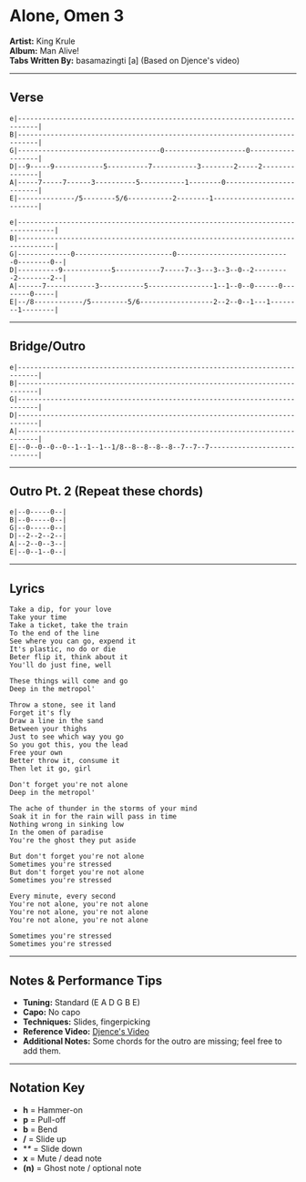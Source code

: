 # Alone, Omen 3

**Artist:** King Krule  
**Album:** Man Alive!  
**Tabs Written By:** basamazingti [a] (Based on Djence's video)

---

## Verse

```plaintext
e|---------------------------------------------------------------------------|
B|---------------------------------------------------------------------------|
G|-----------------------------------0--------------------0------------------|
D|--9-----9------------5----------7-----------3--------2-----2---------------|
A|-----7-----7------3----------5-----------1--------0------------------------|
E|--------------/5--------5/6-----------2--------1---------------------------|
```

```plaintext
e|-------------------------------------------------------------------------------|
B|-------------------------------------------------------------------------------|
G|-------------0------------------------0----------------------------0--------0--|
D|----------9------------5-----------7-----7--3---3--3--0--2---------2--------2--|
A|------7------------3-----------5----------------1--1--0--0------0--------0-----|
E|--/8------------/5---------5/6------------------2--2--0--1---1--------1--------|
```

---

## Bridge/Outro

```plaintext
e|---------------------------------------------------------------------------|
B|---------------------------------------------------------------------------|
G|---------------------------------------------------------------------------|
D|---------------------------------------------------------------------------|
A|---------------------------------------------------------------------------|
E|--0--0--0--0--1--1--1--1/8--8--8--8--8--7--7--7----------------------------|
```

---

## Outro Pt. 2 (Repeat these chords)

```plaintext
e|--0-----0--|
B|--0-----0--|
G|--0-----0--|
D|--2--2--2--|
A|--2--0--3--|
E|--0--1--0--|
```

---

## Lyrics

```
Take a dip, for your love
Take your time
Take a ticket, take the train
To the end of the line
See where you can go, expend it
It's plastic, no do or die
Beter flip it, think about it
You'll do just fine, well

These things will come and go
Deep in the metropol'

Throw a stone, see it land
Forget it's fly
Draw a line in the sand
Between your thighs
Just to see which way you go
So you got this, you the lead
Free your own
Better throw it, consume it
Then let it go, girl

Don't forget you're not alone
Deep in the metropol'

The ache of thunder in the storms of your mind
Soak it in for the rain will pass in time
Nothing wrong in sinking low
In the omen of paradise
You're the ghost they put aside

But don't forget you're not alone
Sometimes you're stressed
But don't forget you're not alone
Sometimes you're stressed

Every minute, every second
You're not alone, you're not alone
You're not alone, you're not alone
You're not alone, you're not alone

Sometimes you're stressed
Sometimes you're stressed
```

---
## Notes & Performance Tips

- **Tuning:** Standard (E A D G B E)  
- **Capo:** No capo  
- **Techniques:** Slides, fingerpicking  
- **Reference Video:** [Djence's Video](https://www.youtube.com/watch?v=9Bg8Op9_UtA)  
- **Additional Notes:** Some chords for the outro are missing; feel free to add them.  

---

## Notation Key

- **h** = Hammer-on  
- **p** = Pull-off  
- **b** = Bend  
- **/** = Slide up  
- **\** = Slide down  
- **x** = Mute / dead note  
- **(n)** = Ghost note / optional note

